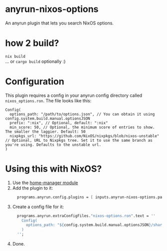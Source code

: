 # anyrun-nixos-options

An anyrun plugin that lets you search NixOS options.

# how 2 build?

`nix build`  
... or `cargo build` optionally :)

# Configuration

This plugin requires a config in your anyrun config directory called `nixos_options.ron`.
The file looks like this:

```ron
Config(
  options_path: "/path/to/options.json", // You can obtain it using config.system.build.manual.optionsJSON
  prefix: ":nix", // Optional, default: ":nix"
  min_score: 50, // Optional, the minimum score of entries to show. The smaller the laggier. Default: 50
  nixpkgs_url: "https://github.com/NixOS/nixpkgs/blob/nixos-unstable" // Optional, URL to Nixpkgs tree. Set it to use the same branch as you're using. Defaults to the unstable url.
)
```

# Using this with NixOS?

1. Use the [home-manager module](https://github.com/NixOS/nixpkgs/blob/nixos-unstable)
2. Add the plugin to it:
   ```nix
     programs.anyrun.config.plugins = [ inputs.anyrun-nixos-options.packages.${pkgs.system}.default ];
   ```
3. Create a config file for it:
   ```nix
     programs.anyrun.extraConfigFiles."nixos-options.ron".text = ''
       Config(
         options_path: "${config.system.build.manual.optionsJSON}/share/doc/nixos/options.json"
       )
     '';
   ```
4. Done.
